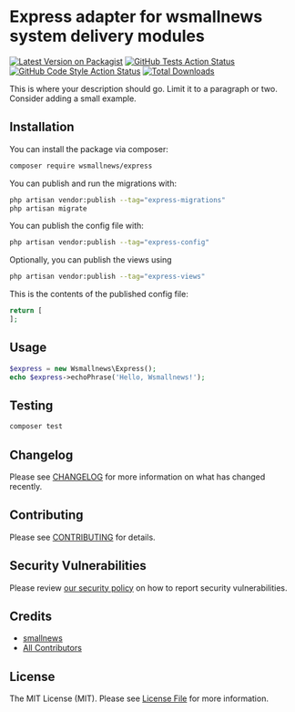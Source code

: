 # Express adapter for wsmallnews system delivery modules

[![Latest Version on Packagist](https://img.shields.io/packagist/v/wsmallnews/express.svg?style=flat-square)](https://packagist.org/packages/wsmallnews/express)
[![GitHub Tests Action Status](https://img.shields.io/github/actions/workflow/status/wsmallnews/express/run-tests.yml?branch=main&label=tests&style=flat-square)](https://github.com/wsmallnews/express/actions?query=workflow%3Arun-tests+branch%3Amain)
[![GitHub Code Style Action Status](https://img.shields.io/github/actions/workflow/status/wsmallnews/express/fix-php-code-styling.yml?branch=main&label=code%20style&style=flat-square)](https://github.com/wsmallnews/express/actions?query=workflow%3A"Fix+PHP+code+styling"+branch%3Amain)
[![Total Downloads](https://img.shields.io/packagist/dt/wsmallnews/express.svg?style=flat-square)](https://packagist.org/packages/wsmallnews/express)



This is where your description should go. Limit it to a paragraph or two. Consider adding a small example.

## Installation

You can install the package via composer:

```bash
composer require wsmallnews/express
```

You can publish and run the migrations with:

```bash
php artisan vendor:publish --tag="express-migrations"
php artisan migrate
```

You can publish the config file with:

```bash
php artisan vendor:publish --tag="express-config"
```

Optionally, you can publish the views using

```bash
php artisan vendor:publish --tag="express-views"
```

This is the contents of the published config file:

```php
return [
];
```

## Usage

```php
$express = new Wsmallnews\Express();
echo $express->echoPhrase('Hello, Wsmallnews!');
```

## Testing

```bash
composer test
```

## Changelog

Please see [CHANGELOG](CHANGELOG.md) for more information on what has changed recently.

## Contributing

Please see [CONTRIBUTING](.github/CONTRIBUTING.md) for details.

## Security Vulnerabilities

Please review [our security policy](../../security/policy) on how to report security vulnerabilities.

## Credits

- [smallnews](https://github.com/Wsmallnews)
- [All Contributors](../../contributors)

## License

The MIT License (MIT). Please see [License File](LICENSE.md) for more information.
